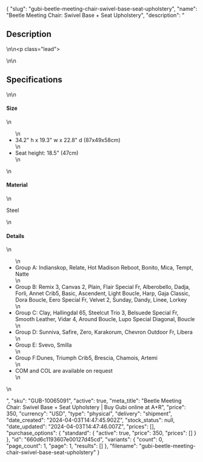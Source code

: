 {
  "slug": "gubi-beetle-meeting-chair-swivel-base-seat-upholstery",
  "name": "Beetle Meeting Chair: Swivel Base + Seat Upholstery",
  "description": "<h2>Description</h2>\n<!-- split -->\n<p class=\"lead\"> </p>\n<!-- split -->\n<h2>Specifications</h2>\n<!-- split -->\n<h4>Size</h4>\n<ul>\n<li>34.2\" h x 19.3\" w x 22.8\" d (87x49x58cm)</li>\n<li>Seat height: 18.5\" (47cm)</li>\n</ul>\n<h4>Material</h4>\n<p>Steel</p>\n<h4><strong>Details</strong></h4>\n<ul>\n<li>Group A: Indianskop, Relate, Hot Madison Reboot, Bonito, Mica, Tempt, Natte</li>\n<li>Group B: Remix 3, Canvas 2, Plain, Flair Special Fr, Alberobello, Dadja, Forli, Annet Crib5, Basic, Ascendent, Light Boucle, Harp, Gaja Classic, Dora Boucle, Eero Special Fr, Velvet 2, Sunday, Dandy, Linee, Lorkey</li>\n<li>Group C: Clay, Hallingdal 65, Steelcut Trio 3, Belsuede Special Fr, Smooth Leather, Vidar 4, Around Boucle, Lupo Special Diagonal, Boucle</li>\n<li>Group D: Sunniva, Safire, Zero, Karakorum, Chevron Outdoor Fr, Libera</li>\n<li>Group E: Svevo, Smilla</li>\n<li>Group F:Dunes, Triumph Crib5, Brescia, Chamois, Artemi</li>\n<li>COM and COL are available on request</li>\n</ul>\n<ul></ul>",
  "sku": "GUB-10065091",
  "active": true,
  "meta_title": "Beetle Meeting Chair: Swivel Base + Seat Upholstery | Buy Gubi online at A+R",
  "price": 350,
  "currency": "USD",
  "type": "physical",
  "delivery": "shipment",
  "date_created": "2024-04-03T14:47:45.902Z",
  "stock_status": null,
  "date_updated": "2024-04-03T14:47:46.007Z",
  "prices": [],
  "purchase_options": {
    "standard": {
      "active": true,
      "price": 350,
      "prices": []
    }
  },
  "id": "660d6c1193607e00127d45cd",
  "variants": {
    "count": 0,
    "page_count": 1,
    "page": 1,
    "results": []
  },
  "filename": "gubi-beetle-meeting-chair-swivel-base-seat-upholstery"
}